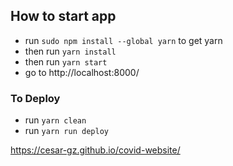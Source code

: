 ## How to start app
* run `sudo npm install --global yarn` to get yarn
* then run `yarn install`
* then run `yarn start`
* go to http://localhost:8000/


### To Deploy
* run `yarn clean`
* run `yarn run deploy`

https://cesar-gz.github.io/covid-website/
